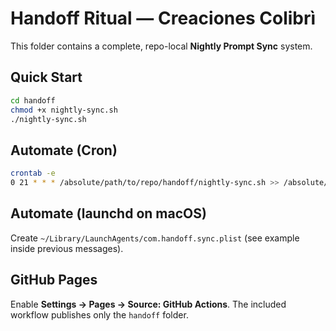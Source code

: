 # Handoff Ritual — Creaciones Colibrì

This folder contains a complete, repo-local **Nightly Prompt Sync** system.

## Quick Start

```bash
cd handoff
chmod +x nightly-sync.sh
./nightly-sync.sh
```

## Automate (Cron)

```bash
crontab -e
0 21 * * * /absolute/path/to/repo/handoff/nightly-sync.sh >> /absolute/path/to/repo/handoff/nightly-sync.log 2>&1
```

## Automate (launchd on macOS)

Create `~/Library/LaunchAgents/com.handoff.sync.plist` (see example inside previous messages).

## GitHub Pages

Enable **Settings → Pages → Source: GitHub Actions**. The included workflow publishes only the `handoff` folder.
